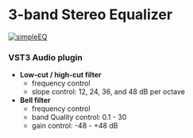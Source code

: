 <h1>3-band Stereo Equalizer</h1>


<a href="https://ibb.co/fNfmTZK"><img src="https://i.ibb.co/wQVD28b/simpleEQ.png" alt="simpleEQ" border="0"></a>

<h3>VST3 Audio plugin</h3>

* **Low-cut / high-cut filter** 
	* frequency control 
	* slope control: 12, 24, 36, and 48 dB per octave 
*  **Bell filter** 
	* frequency control 
	* band Quality control: 0.1 - 30 
	* gain control: -48 - +48 dB	
